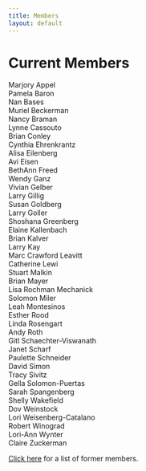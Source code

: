 ```yaml
---
title: Members
layout: default
---
```


# Current Members

Marjory Appel  
Pamela Baron  
Nan Bases  
Muriel Beckerman  
Nancy Braman  
Lynne Cassouto  
Brian Conley  
Cynthia Ehrenkrantz  
Alisa Eilenberg  
Avi Eisen  
BethAnn Freed  
Wendy Ganz  
Vivian Gelber  
Larry Gillig  
Susan Goldberg  
Larry Goller  
Shoshana Greenberg  
Elaine Kallenbach  
Brian Kalver  
Larry Kay  
Marc Crawford Leavitt  
Catherine Lewi  
Stuart Malkin  
Brian Mayer  
Lisa Rochman Mechanick  
Solomon Miler  
Leah Montesinos  
Esther Rood  
Linda Rosengart  
Andy Roth  
Gitl Schaechter-Viswanath  
Janet Scharf  
Paulette Schneider  
David Simon  
Tracy Sivitz  
Gella Solomon-Puertas  
Sarah Spangenberg  
Shelly Wakefield  
Dov Weinstock  
Lori Weisenberg-Catalano  
Robert Winograd  
Lori-Ann Wynter  
Claire Zuckerman  

[Click here](alumni.html) for a list of former members.


